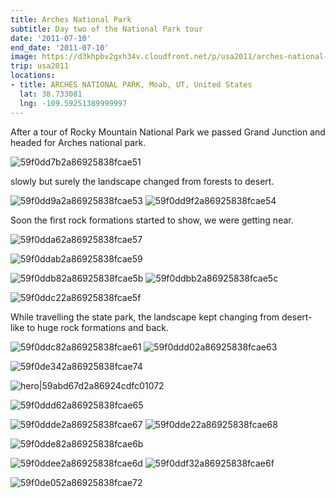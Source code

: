 ```yaml
---
title: Arches National Park
subtitle: Day two of the National Park tour
date: '2011-07-10'
end_date: '2011-07-10'
image: https://d3khpbv2gxh34v.cloudfront.net/p/usa2011/arches-national-park/59abd5822a86924cdfc01058.jpg
trip: usa2011
locations:
- title: ARCHES NATIONAL PARK, Moab, UT, United States
  lat: 38.733081
  lng: -109.59251389999997
---
```


After a tour of Rocky Mountain National Park we passed Grand Junction and headed for Arches national park.

![59f0dd7b2a86925838fcae51](https://d3khpbv2gxh34v.cloudfront.net/p/usa2011/arches-national-park/59f0dd7e2a86925838fcae52.jpg "1.506")

slowly but surely the landscape changed from forests to desert.

![59f0dd9a2a86925838fcae53](https://d3khpbv2gxh34v.cloudfront.net/p/usa2011/arches-national-park/59f0dd9f2a86925838fcae55.jpg "1.506")
![59f0dd9f2a86925838fcae54](https://d3khpbv2gxh34v.cloudfront.net/p/usa2011/arches-national-park/59f0dda22a86925838fcae56.jpg "1.506")

Soon the first rock formations started to show, we were getting near.

![59f0dda62a86925838fcae57](https://d3khpbv2gxh34v.cloudfront.net/p/usa2011/arches-national-park/59f0ddaa2a86925838fcae58.jpg "1.506")

![59f0ddab2a86925838fcae59](https://d3khpbv2gxh34v.cloudfront.net/p/usa2011/arches-national-park/59f0ddaf2a86925838fcae5a.jpg "1.506")

![59f0ddb82a86925838fcae5b](https://d3khpbv2gxh34v.cloudfront.net/p/usa2011/arches-national-park/59f0ddbc2a86925838fcae5d.jpg "1.506")
![59f0ddbb2a86925838fcae5c](https://d3khpbv2gxh34v.cloudfront.net/p/usa2011/arches-national-park/59f0ddbf2a86925838fcae5e.jpg "1.506")

![59f0ddc22a86925838fcae5f](https://d3khpbv2gxh34v.cloudfront.net/p/usa2011/arches-national-park/59f0ddc52a86925838fcae60.jpg "1.506")

While travelling the state park, the landscape kept changing from desert-like to huge rock formations and back.

![59f0ddc82a86925838fcae61](https://d3khpbv2gxh34v.cloudfront.net/p/usa2011/arches-national-park/59f0ddcd2a86925838fcae62.jpg "0.664")
![59f0ddd02a86925838fcae63](https://d3khpbv2gxh34v.cloudfront.net/p/usa2011/arches-national-park/59f0ddd42a86925838fcae64.jpg "1.506")

![59f0de342a86925838fcae74](https://d3khpbv2gxh34v.cloudfront.net/p/usa2011/arches-national-park/59f0de372a86925838fcae75.jpg "1.833")

![hero|59abd67d2a86924cdfc01072](https://d3khpbv2gxh34v.cloudfront.net/p/usa2011/arches-national-park/59abd67d2a86924cdfc01072.jpg "4.825")

![59f0ddd62a86925838fcae65](https://d3khpbv2gxh34v.cloudfront.net/p/usa2011/arches-national-park/59f0ddd92a86925838fcae66.jpg "1.833")

![59f0ddde2a86925838fcae67](https://d3khpbv2gxh34v.cloudfront.net/p/usa2011/arches-national-park/59f0dde22a86925838fcae69.jpg "1.506")
![59f0dde22a86925838fcae68](https://d3khpbv2gxh34v.cloudfront.net/p/usa2011/arches-national-park/59f0dde62a86925838fcae6a.jpg "1.506")

![59f0dde82a86925838fcae6b](https://d3khpbv2gxh34v.cloudfront.net/p/usa2011/arches-national-park/59f0ddec2a86925838fcae6c.jpg "1.506")

![59f0ddee2a86925838fcae6d](https://d3khpbv2gxh34v.cloudfront.net/p/usa2011/arches-national-park/59f0ddf22a86925838fcae6e.jpg "1.506")
![59f0ddf32a86925838fcae6f](https://d3khpbv2gxh34v.cloudfront.net/p/usa2011/arches-national-park/59f0ddf82a86925838fcae70.jpg "1.506")

![59f0de052a86925838fcae72](https://d3khpbv2gxh34v.cloudfront.net/p/usa2011/arches-national-park/59f0de092a86925838fcae73.jpg "1.506")

